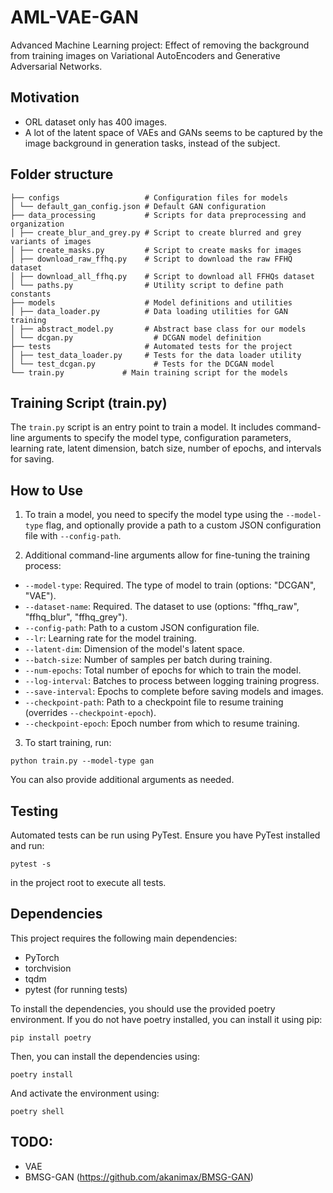 # AML-VAE-GAN
Advanced Machine Learning project: Effect of removing the background from training images on Variational AutoEncoders and Generative Adversarial Networks.

## Motivation
- ORL dataset only has 400 images.
- A lot of the latent space of VAEs and GANs seems to be captured by the image background in generation tasks, instead of the subject.

## Folder structure
```
├── configs                   # Configuration files for models
│ └── default_gan_config.json # Default GAN configuration
├── data_processing           # Scripts for data preprocessing and organization
│ ├── create_blur_and_grey.py # Script to create blurred and grey variants of images
│ ├── create_masks.py         # Script to create masks for images
│ ├── download_raw_ffhq.py    # Script to download the raw FFHQ dataset
│ ├── download_all_ffhq.py    # Script to download all FFHQs dataset
│ └── paths.py                # Utility script to define path constants
├── models                    # Model definitions and utilities
│ ├── data_loader.py          # Data loading utilities for GAN training
│ ├── abstract_model.py       # Abstract base class for our models
│ └── dcgan.py                  # DCGAN model definition
├── tests                     # Automated tests for the project
│ ├── test_data_loader.py     # Tests for the data loader utility
│ └── test_dcgan.py             # Tests for the DCGAN model
└── train.py             # Main training script for the models
```
## Training Script (train.py)

The `train.py` script is an entry point to train a model. It includes command-line arguments to specify the model type, configuration parameters, learning rate, latent dimension, batch size, number of epochs, and intervals for saving.

## How to Use

1. To train a model, you need to specify the model type using the `--model-type` flag, and optionally provide a path to a custom JSON configuration file with `--config-path`.

2. Additional command-line arguments allow for fine-tuning the training process:

- `--model-type`: Required. The type of model to train (options: "DCGAN", "VAE").
- `--dataset-name`: Required. The dataset to use (options: "ffhq_raw", "ffhq_blur", "ffhq_grey").
- `--config-path`: Path to a custom JSON configuration file.
- `--lr`: Learning rate for the model training.
- `--latent-dim`: Dimension of the model's latent space.
- `--batch-size`: Number of samples per batch during training.
- `--num-epochs`: Total number of epochs for which to train the model.
- `--log-interval`: Batches to process between logging training progress.
- `--save-interval`: Epochs to complete before saving models and images.
- `--checkpoint-path`: Path to a checkpoint file to resume training (overrides `--checkpoint-epoch`).
- `--checkpoint-epoch`: Epoch number from which to resume training.

3. To start training, run:

`python train.py --model-type gan`

You can also provide additional arguments as needed.

## Testing

Automated tests can be run using PyTest. Ensure you have PyTest installed and run:

`pytest -s`

in the project root to execute all tests.

## Dependencies

This project requires the following main dependencies:

- PyTorch
- torchvision
- tqdm
- pytest (for running tests)

To install the dependencies, you should use the provided poetry environment. If you do not have poetry installed, you can install it using pip:

`pip install poetry`

Then, you can install the dependencies using:

`poetry install`

And activate the environment using:

`poetry shell`

## TODO:
- VAE
- BMSG-GAN (https://github.com/akanimax/BMSG-GAN)